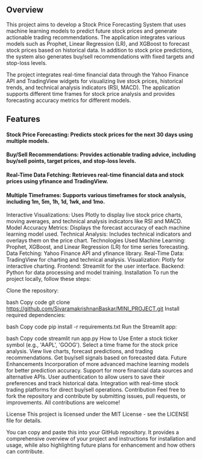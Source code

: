 ## Overview
This project aims to develop a Stock Price Forecasting System that uses machine learning models to predict future stock prices and generate actionable trading recommendations. The application integrates various models such as Prophet, Linear Regression (LR), and XGBoost to forecast stock prices based on historical data. In addition to stock price predictions, the system also generates buy/sell recommendations with fixed targets and stop-loss levels.

The project integrates real-time financial data through the Yahoo Finance API and TradingView widgets for visualizing live stock prices, historical trends, and technical analysis indicators (RSI, MACD). The application supports different time frames for stock price analysis and provides forecasting accuracy metrics for different models.

## Features
#### Stock Price Forecasting: Predicts stock prices for the next 30 days using multiple models.
#### Buy/Sell Recommendations: Provides actionable trading advice, including buy/sell points, target prices, and stop-loss levels.
#### Real-Time Data Fetching: Retrieves real-time financial data and stock prices using yfinance and TradingView.
#### Multiple Timeframes: Supports various timeframes for stock analysis, including 1m, 5m, 1h, 1d, 1wk, and 1mo.
Interactive Visualizations: Uses Plotly to display live stock price charts, moving averages, and technical analysis indicators like RSI and MACD.
Model Accuracy Metrics: Displays the forecast accuracy of each machine learning model used.
Technical Analysis: Includes technical indicators and overlays them on the price chart.
Technologies Used
Machine Learning: Prophet, XGBoost, and Linear Regression (LR) for time series forecasting.
Data Fetching: Yahoo Finance API and yfinance library.
Real-Time Data: TradingView for charting and technical analysis.
Visualization: Plotly for interactive charting.
Frontend: Streamlit for the user interface.
Backend: Python for data processing and model training.
Installation
To run the project locally, follow these steps:

Clone the repository:

bash
Copy code
git clone https://github.com/SivaramakrishnanBaskar/MINI_PROJECT.git
Install required dependencies:

bash
Copy code
pip install -r requirements.txt
Run the Streamlit app:

bash
Copy code
streamlit run app.py
How to Use
Enter a stock ticker symbol (e.g., 'AAPL', 'GOOG').
Select a time frame for the stock price analysis.
View live charts, forecast predictions, and trading recommendations.
Get buy/sell signals based on forecasted data.
Future Enhancements
Incorporation of more advanced machine learning models for better prediction accuracy.
Support for more financial data sources and alternative APIs.
User authentication to allow users to save their preferences and track historical data.
Integration with real-time stock trading platforms for direct buy/sell operations.
Contribution
Feel free to fork the repository and contribute by submitting issues, pull requests, or improvements. All contributions are welcome!

License
This project is licensed under the MIT License - see the LICENSE file for details.

You can copy and paste this into your GitHub repository. It provides a comprehensive overview of your project and instructions for installation and usage, while also highlighting future plans for enhancement and how others can contribute.









